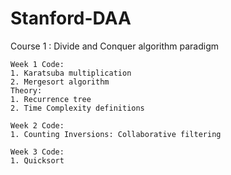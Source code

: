 # Stanford-DAA
Course 1 : Divide and Conquer algorithm paradigm

    Week 1 Code:
    1. Karatsuba multiplication 
    2. Mergesort algorithm
    Theory:
    1. Recurrence tree
    2. Time Complexity definitions
    
    Week 2 Code:
    1. Counting Inversions: Collaborative filtering 
    
    Week 3 Code:
    1. Quicksort
